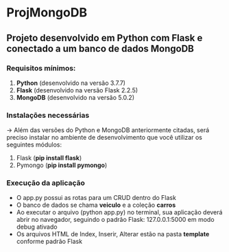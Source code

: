 # ProjMongoDB
## Projeto desenvolvido em Python com Flask e conectado a um banco de dados MongoDB
### Requisitos mínimos:
1. **Python** (desenvolvido na versão 3.7.7)
2. **Flask** (desenvolvido na versão Flask 2.2.5)
3. **MongoDB** (desenvolvido na versão 5.0.2)

### Instalações necessárias
-> Além das versões do Python e MongoDB anteriormente citadas, será preciso instalar no ambiente de desenvolvimento que você utilizar os seguintes módulos:
1. Flask (**pip install flask**)
2. Pymongo (**pip install pymongo**)

### Execução da aplicação
- O app.py possui as rotas para um CRUD dentro do Flask
- O banco de dados se chama **veiculo** e a coleção **carros**
- Ao executar o arquivo (python app.py) no terminal, sua aplicação deverá abrir no navegador, seguindo o padrão Flask: 127.0.0.1:5000 em modo debug ativado
- Os arquivos HTML de Index, Inserir, Alterar estão na pasta **template** conforme padrão Flask



